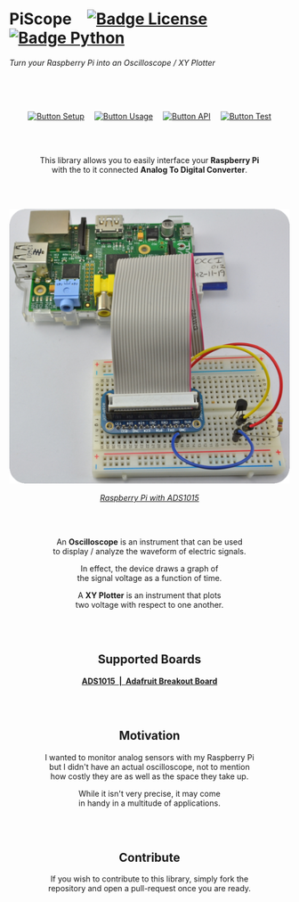 
# PiScope   [![Badge License]][License]  [![Badge Python]][Python]

*Turn your Raspberry Pi into an Oscilloscope / XY Plotter*

<br>
<br>
<br>

<div align = center>

[![Button Setup]][Setup]   
[![Button Usage]][Usage]   
[![Button API]][API]   
[![Button Test]][Test]

<br>
<br>

This library allows you to easily interface your **Raspberry Pi** <br>
with the to it connected **Analog To Digital Converter**.

<br>
<br>

![Preview]

*[Raspberry Pi with ADS1015][ADS1015 Preview]*

<br>
<br>

An **Oscilloscope** is an instrument that can be used <br>
to display / analyze the waveform of electric signals.

In effect, the device draws a graph of <br>
the signal voltage as a function of time.

A **XY Plotter** is an instrument that plots <br>
two voltage with respect to one another.

<br>
<br>

## Supported Boards

**[ADS1015 | Adafruit Breakout Board][ADS1015]**

<br>
<br>

## Motivation

I wanted to monitor analog sensors with my Raspberry Pi <br>
but I didn't have an actual oscilloscope, not to mention <br>
how costly they are as well as the space they take up.

While it isn't very precise, it may come <br>in handy in a multitude of applications.

<br>
<br>

## Contribute

If you wish to contribute to this library, simply fork the <br>
repository and open a pull-request once you are ready.

</div>

<br>


<!----------------------------------------------------------------------------->

[ADS1015 Preview]: https://learn.adafruit.com/system/guides/images/000/000/195/medium800/summary.jpg
[ADS1015]: http://www.adafruit.com/product/1083
[Python]: https://www.python.org/

[Preview]: Resources/Preview.png
[License]: ./LICENSE
[Setup]: Documentation/Setup.md
[Usage]: Documentation/Usage.md
[Test]: Documentation/Test.md
[API]: Documentation/API.md


<!----------------------------------[ Badges ]--------------------------------->

[Badge License]: https://img.shields.io/badge/License-MIT-ac8b11.svg?style=for-the-badge&labelColor=yellow
[Badge Python]: https://img.shields.io/badge/Python-3776AB?style=for-the-badge&logo=python&logoColor=white


<!---------------------------------[ Buttons ]--------------------------------->

[Button Setup]: https://img.shields.io/badge/Setup-yellow?style=for-the-badge&logoColor=white&logo=DocuSign
[Button Usage]: https://img.shields.io/badge/Usage-3776AB?style=for-the-badge&logoColor=white&logo=GitBook
[Button API]: https://img.shields.io/badge/API-DE5833?style=for-the-badge&logoColor=white&logo=Cloudflare
[Button Test]: https://img.shields.io/badge/Dry_Test-48A842?style=for-the-badge&logoColor=white&logo=Codeforces
